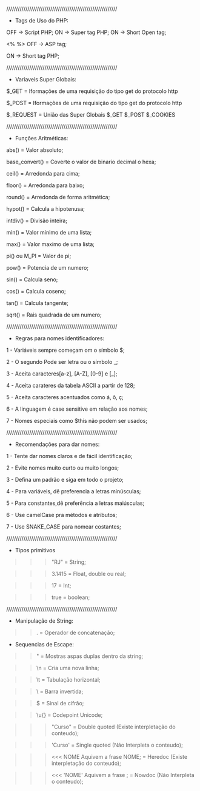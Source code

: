 //////////////////////////////////////////////////////////
- Tags de Uso do PHP:

<script language="php"> </script>   OFF -> Script PHP;

<?php ?>                             ON -> Super tag PHP;

<? ?>                                ON -> Short Open tag;

<% %>                               OFF -> ASP tag;

<?=print ""?>                        ON -> Short tag PHP;

//////////////////////////////////////////////////////////

- Variaveis Super Globais:

$_GET     = Iformações de uma requisição do tipo get do protocolo http 

$_POST    = Iformações de uma requisição do tipo get do protocolo http 

$_REQUEST = União das Super Globais $_GET $_POST $_COOKIES

//////////////////////////////////////////////////////////

- Funções Aritméticas:

abs()          = Valor absoluto;

base_convert() = Coverte o valor de binario decimal o hexa;

ceil()         = Arredonda para cima;

floor()        = Arredonda para baixo;

round()        = Arredonda de forma aritmética;

hypot()        = Calcula a hipotenusa;

intdiv()       = Divisão inteira;

min()          = Valor minimo de uma lista;

max()          = Valor maximo de uma lista;

pi() ou M_PI   = Valor de pi;

pow()          = Potencia de um numero;

sin()          = Calcula seno;

cos()          = Calcula coseno;

tan()          = Calcula tangente;

sqrt()         = Rais quadrada de um numero;

//////////////////////////////////////////////////////////

- Regras para nomes identificadores:

1 - Variáveis sempre começam om o símbolo $;

2 - O segundo Pode ser letra ou o símbolo _;

3 - Aceita caracteres[a-z], [A-Z], [0-9] e [_];

4 - Aceita carateres da tabela ASCII a partir de 128;

5 - Aceita caracteres acentuados como á, õ, ç;

6 - A linguagem é case sensitive em relação aos nomes;

7 - Nomes especiais como $this não podem ser usados;

//////////////////////////////////////////////////////////

-  Recomendações para dar nomes:

1 - Tente dar nomes claros e de fácil identificação;

2 - Evite nomes muito curto ou muito longos;

3 - Defina um padrão e siga em todo o projeto;

4 - Para variáveis, dê preferencia a letras minúsculas;

5 - Para constantes,dê preferência a letras maiúsculas;

6 - Use camelCase pra métodos e atributos;

7 - Use SNAKE_CASE para nomear costantes;

//////////////////////////////////////////////////////////

-  Tipos primitivos

>>> "RJ"   = String;

>>> 3.1415 = Float, double ou real;

>>> 17     = Int;

>>> true   = boolean;

//////////////////////////////////////////////////////////

-  Manipulação de String:

>> . = Operador de concatenação;

- Sequencias de Escape:

>> \"   = Mostras aspas duplas dentro da string;

>> \n   = Cria uma nova linha;

>> \t   = Tabulação horizontal;

>> \\   = Barra invertida;

>> \$   = Sinal de cifrão;

>> \u{} = Codepoint Unicode;

>>> "Curso"                         = Double quoted (Existe interpletação do conteudo);

>>> 'Curso'                         = Single quoted (Não Interpleta o conteudo);

>>> <<< NOME Aquivem a frase NOME;  = Heredoc (Existe interpletação do conteudo);

>>> <<< 'NOME' Aquivem a frase ;    = Nowdoc (Não Interpleta o conteudo);